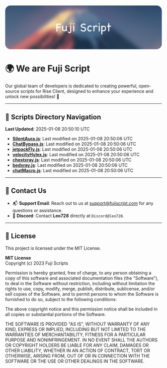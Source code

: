![Banner](.github/b.webp)

# 🌍 **We are Fuji Script**

Our global team of developers is dedicated to creating powerful, open-source scripts for Rise Client, designed to enhance your experience and unlock new possibilities! 🌟

---
<!-- SCRIPTS_NAVIGATION_START -->
## 📂 **Scripts Directory Navigation**

**Last Updated**: 2025-01-08 20:50:10 UTC

- **[SilentAura.js](scripts/SilentAura.js)**: Last modified on 2025-01-08 20:50:06 UTC
- **[ChatBypass.js](scripts/ChatBypass.js)**: Last modified on 2025-01-08 20:50:06 UTC
- **[jetpackFly.js](scripts/jetpackFly.js)**: Last modified on 2025-01-08 20:50:06 UTC
- **[velocityHylex.js](scripts/velocityHylex.js)**: Last modified on 2025-01-08 20:50:06 UTC
- **[chestxray.js](scripts/chestxray.js)**: Last modified on 2025-01-08 20:50:06 UTC
- **[bedxray.js](scripts/bedxray.js)**: Last modified on 2025-01-08 20:50:06 UTC
- **[chatMacro.js](scripts/chatMacro.js)**: Last modified on 2025-01-08 20:50:06 UTC

<!-- SCRIPTS_NAVIGATION_END -->

---

## 💬 **Contact Us**  
- 📬 **Support Email**: Reach out to us at [support@fujiscript.com](mailto:support@fujiscript.com) for any questions or assistance.  
- 💬 **Discord**: Contact **Leo728** directly at `Discord@leo728`.

---

## 📜 **License**

This project is licensed under the MIT License.  

**MIT License**  
Copyright (c) 2023 Fuji Scripts  

Permission is hereby granted, free of charge, to any person obtaining a copy of this software and associated documentation files (the "Software"), to deal in the Software without restriction, including without limitation the rights to use, copy, modify, merge, publish, distribute, sublicense, and/or sell copies of the Software, and to permit persons to whom the Software is furnished to do so, subject to the following conditions:  

The above copyright notice and this permission notice shall be included in all copies or substantial portions of the Software.  

THE SOFTWARE IS PROVIDED "AS IS", WITHOUT WARRANTY OF ANY KIND, EXPRESS OR IMPLIED, INCLUDING BUT NOT LIMITED TO THE WARRANTIES OF MERCHANTABILITY, FITNESS FOR A PARTICULAR PURPOSE AND NONINFRINGEMENT. IN NO EVENT SHALL THE AUTHORS OR COPYRIGHT HOLDERS BE LIABLE FOR ANY CLAIM, DAMAGES OR OTHER LIABILITY, WHETHER IN AN ACTION OF CONTRACT, TORT OR OTHERWISE, ARISING FROM, OUT OF OR IN CONNECTION WITH THE SOFTWARE OR THE USE OR OTHER DEALINGS IN THE SOFTWARE.  
